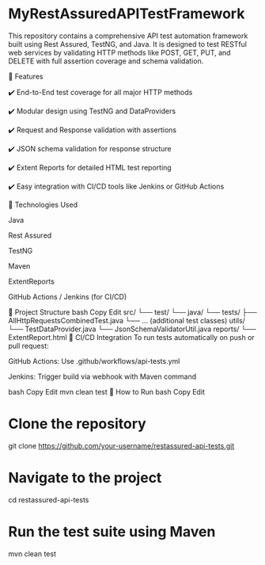 # MyRestAssuredAPITestFramework

This repository contains a comprehensive API test automation framework built using Rest Assured, TestNG, and Java. It is designed to test RESTful web services by validating HTTP methods like POST, GET, PUT, and DELETE with full assertion coverage and schema validation.

🚀 Features

✔️ End-to-End test coverage for all major HTTP methods

✔️ Modular design using TestNG and DataProviders

✔️ Request and Response validation with assertions

✔️ JSON schema validation for response structure

✔️ Extent Reports for detailed HTML test reporting

✔️ Easy integration with CI/CD tools like Jenkins or GitHub Actions

🔧 Technologies Used

Java

Rest Assured

TestNG

Maven

ExtentReports

GitHub Actions / Jenkins (for CI/CD)

📁 Project Structure
bash
Copy
Edit
src/
 └── test/
     └── java/
         └── tests/
             ├── AllHttpRequestsCombinedTest.java
             └── ... (additional test classes)
utils/
 └── TestDataProvider.java
 └── JsonSchemaValidatorUtil.java
reports/
 └── ExtentReport.html
🔄 CI/CD Integration
To run tests automatically on push or pull request:

GitHub Actions: Use .github/workflows/api-tests.yml

Jenkins: Trigger build via webhook with Maven command

bash
Copy
Edit
mvn clean test
🧪 How to Run
bash
Copy
Edit
# Clone the repository
git clone https://github.com/your-username/restassured-api-tests.git

# Navigate to the project
cd restassured-api-tests

# Run the test suite using Maven
mvn clean test
